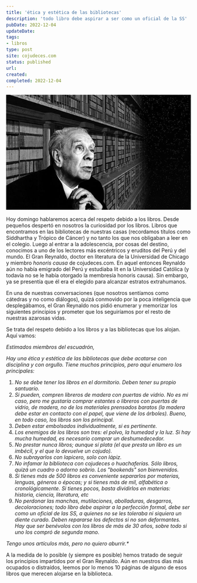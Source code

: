 ```yaml
---
title: 'ética y estética de las bibliotecas'
description: 'todo libro debe aspirar a ser como un oficial de la SS'
pubDate: 2022-12-04
updateDate: 
tags: 
- libros
type: post
site: cojudeces.com
status: published
url: 
created: 
completed: 2022-12-04
---
```

![Borges en su gran biblioteca infinita](./images/2022-12-Borges.jpeg)

Hoy domingo hablaremos acerca del respeto debido a los libros. Desde pequeños despertó en nosotros la curiosidad por los libros. Libros que encontramos en las bibliotecas de nuestras casas (recordamos títulos como Siddhartha y Trópico de Cáncer) y no tanto los que nos obligaban a leer en el colegio. Luego al entrar a la adolescencia, por cosas del destino, conocimos a uno de los lectores más excéntricos y eruditos del Perú y del mundo. El Gran Reynaldo, doctor en literatura de la Universidad de Chicago y miembro _honoris causa_ de cojudeces.com. En aquel entonces Reynaldo aún no había emigrado del Perú y estudiaba lit en la Universidad Católica (y todavía no se le había otorgado la membresía honoris causa). Sin embargo, ya se presentía que él era el elegido para alcanzar estratos extrahumanos.

En una de nuestras conversaciones (que nosotros sentíamos como cátedras y no como diálogos), quizá conmovido por la poca inteligencia que desplegábamos, el Gran Reynaldo nos pidió enumerar y memorizar los siguientes principios y prometer que los seguiríamos por el resto de nuestras azarosas vidas.

Se trata del respeto debido a los libros y a las bibliotecas que los alojan. Aquí vamos:

_Estimados miembros del escuadrón,_

_Hay una ética y estética de las bibliotecas que debe acatarse con disciplina y con orgullo. Tiene muchos principios, pero aquí enumero los principales:_

1. _No se debe tener los libros en el dormitorio. Deben tener su propio santuario._
2. _Si pueden, compren libreros de madera con puertas de vidrio. No es mi caso, pero me gustaría comprar estantes o libreros con puertas de vidrio, de madera, no de los materiales prensados baratos (la madera debe estar en contacto con el papel, que viene de los árboles). Bueno, en todo caso, los libros son los principal._
3. _Deben estar embolsados individualmente, si es pertinente._
4. _Los enemigos de los libros son tres: el polvo, la humedad y la luz. Si hay mucha humedad, es necesario comprar un deshumedecedor._
5. _No prestar nunca libros; aunque sí plata (el que presta un libro es un imbécil, y el que lo devuelve un cojudo)._
6. _No subrayarlos con lapicero, solo con lápiz._
7. _No infamar la biblioteca con cojudeces o huachaferías. Sólo libros, quizá un cuadro o adorno sobrio. Los "bookends" son bienvenidos._
8. _Si tienes más de 500 libros es conveniente separarlos por materias, lenguas, géneros o épocas; y si tienes más de mil, alfabética o cronológicamente. Si tienes pocos, basta dividirlos en materias: historia, ciencia, literatura, etc_
9. _No perdonar las manchas, mutilaciones, abolladuras, desgarros, decoloraciones; todo libro debe aspirar a la perfección formal, debe ser como un oficial de las SS, a quienes no se les toleraba ni siquiera un diente curado. Deben repararse los defectos si no son deformantes. Hay que ser benévolos con los libros de más de 30 años, sobre todo si uno los compró de segunda mano._

_Tengo unos artículos más, pero no quiero aburrir.*_

A la medida de lo posible (y siempre es posible) hemos tratado de seguir los principios impartidos por el Gran Reynaldo. Aún en nuestros días más ocupados o distraídos, leemos por lo menos 10 páginas de alguno de esos libros que merecen alojarse en la biblioteca.
